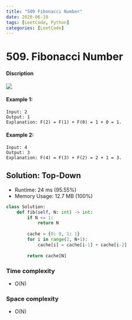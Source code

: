 ```yaml
---
title: "509 Fibonacci Number"
date: 2020-06-10
tags: [LeetCode, Python]
categories: [LeetCode]
---
```


# 509. Fibonacci Number

#### Discription

![](https://leetcode.com/explore/learn/card/recursion-i/255/recursion-memoization/Figures/recursion/fibonacci.png)

#### Example 1:

```
Input: 2
Output: 1
Explanation: F(2) = F(1) + F(0) = 1 + 0 = 1.
```

#### Example 2:
```
Input: 4
Output: 3
Explanation: F(4) = F(3) + F(2) = 2 + 1 = 3.
```

## Solution: Top-Down

- Runtime: 24 ms (95.55%)
- Memory Usage: 12.7 MB (100%)

```python
class Solution:
    def fib(self, N: int) -> int:
        if N <= 1:
            return N
        
        cache = {0: 0, 1: 1}
        for i in range(2, N+1):
            cache[i] = cache[i-1] + cache[i-2]
        
        return cache[N]
```

### Time complexity

- O(N)

### Space complexity

- O(N)
